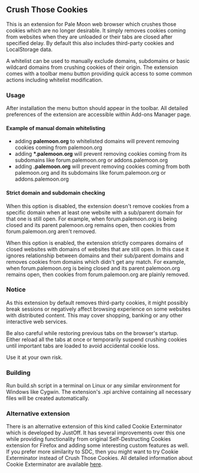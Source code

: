 ## Crush Those Cookies
This is an extension for Pale Moon web browser which crushes those cookies which are no longer desirable. It simply removes cookies coming from websites when they are unloaded or their tabs are closed after specified delay. By default this also includes third-party cookies and LocalStorage data.

A whitelist can be used to manually exclude domains, subdomains or basic wildcard domains from crushing cookies of their origin. The extension comes with a toolbar menu button providing quick access to some common actions including whitelist modification.

### Usage
After installation the menu button should appear in the toolbar. All detailed preferences of the extension are accessible within Add-ons Manager page.

#### Example of manual domain whitelisting
- adding __palemoon.&#8203;org__ to whitelisted domains will prevent removing cookies coming from palemoon.org
- adding __*.palemoon.org__ will prevent removing cookies coming from its subdomains like forum.palemoon.org or addons.palemoon.org
- adding __.palemoon.org__ will prevent removing cookies coming from both palemoon.org and its subdomains like forum.palemoon.org or addons.palemoon.org

#### Strict domain and subdomain checking
When this option is disabled, the extension doesn't remove cookies from a specific domain when at least one website with a sub/parent domain for that one is still open. For example, when forum.palemoon.org is being closed and its parent palemoon.org remains open, then cookies from forum.palemoon.org aren't removed.

When this option is enabled, the extension strictly compares domains of closed websites with domains of websites that are still open. In this case it ignores relationship between domains and their sub/parent domains and removes cookies from domains which didn't get any match. For example, when forum.palemoon.org is being closed and its parent palemoon.org remains open, then cookies from forum.palemoon.org are plainly removed.

### Notice
As this extension by default removes third-party cookies, it might possibly break sessions or negatively affect browsing experience on some websites with distributed content. This may cover shopping, banking or any other interactive web services.

Be also careful while restoring previous tabs on the browser's startup. Either reload all the tabs at once or temporarily suspend crushing cookies until important tabs are loaded to avoid accidental cookie loss.

Use it at your own risk.

### Building
Run build.sh script in a terminal on Linux or any similar environment for Windows like Cygwin. The extension's .xpi archive containing all necessary files will be created automatically.

### Alternative extension
There is an alternative extension of this kind called Cookie Exterminator which is developed by JustOff. It has several improvements over this one while providing functionality from original Self-Destructing Cookies extension for Firefox and adding some interesting custom features as well. If you prefer more similarity to SDC, then you might want to try Cookie Exterminator instead of Crush Those Cookies. All detailed information about Cookie Exterminator are available [here](https://addons.mozilla.org/en-US/firefox/addon/cookies-exterminator/).